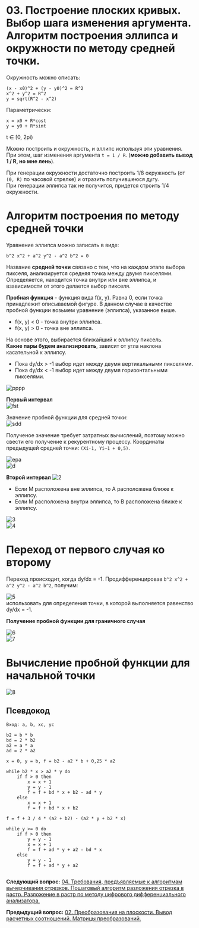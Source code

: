 # 03. Построение плоских кривых. Выбор шага изменения аргумента. Алгоритм построения эллипса и окружности по методу средней точки.

Окружность можно описать:

```
(x - x0)^2 + (y - y0)^2 = R^2
x^2 + y^2 = R^2
y = sqrt(R^2 - x^2)
```

Параметрически:

```
x = x0 + R*cost
y = y0 + R*sint
```

t ∈ [0, 2pi)

Можно построить и окружность, и эллипс используя эти уравнения. При этом, шаг изменения аргумента ```t = 1 / R```. (**можно добавить вывод 1 / R, но мне лень**).

При генерации окружности достаточно построить 1/8 окружность (от ```(0, R)``` по часовой стрелке) и отразить получившеюся дугу.  
При генерации эллипса так не получится, придется строить 1/4 окружности.

# Алгоритм построения по методу средней точки

Уравнение эллипса можно записать в виде:

```
b^2 x^2 + a^2 y^2 - a^2 b^2 = 0
```

Название **средней точки** связано с тем, что на каждом этапе выбора пикселя, анализируется средняя точка между двумя пикселями. Определяется, находится точка внутри или вне эллипса, и взависимости от этого делается выбор пикселя. 

**Пробная функция** - функция вида f(x, y). Равна 0, если точка принадлежит описываемой фигуре. В данном случае в качестве пробной функции возьмем уравнение (эллипса), указанное выше.

* f(x, y) < 0 - точка внутри эллипса.
* f(x, y) > 0 - точка вне эллипса.

На основе этого, выбирается ближайший к эллипсу пиксель.  
**Какие пары будем анализировать**, зависит от угла наклона касательной к эллипсу. 

* Пока dy/dx > -1 выбор идет между двумя вертикальными пикселями.
* Пока dy/dx < -1 выбор идет между двумя горизонтальными пикселями.

![pppp](https://camo.githubusercontent.com/18fcc164be30a459d4161c8014e307e766e96d67/68747470733a2f2f73756e312d39322e757365726170692e636f6d2f4a4a44666a656267396a38327845644a2d68666643736a6a7644686d58776a7a6e526e7a66412f72426447593836306d67412e6a7067)

**Первый интервал**  
![fst](https://camo.githubusercontent.com/aa0c691903ebab238138f46b978f16f4a0d9356b/68747470733a2f2f73756e312d32372e757365726170692e636f6d2f71756a74367443564f34465239473976534571717a44725f394c394132325f6641676c3951412f6f3059336976764c6152452e6a7067)

Значение пробной функции для средней точки:  
![sdd](https://camo.githubusercontent.com/d95f68727e81b1fc6c0bb8afb97ee4adf4dd9794/68747470733a2f2f73756e312d39362e757365726170692e636f6d2f49447a75323672625a696c4d33673131497865647a3858786b55646c6f39564c4b3054656d772f47736676546c4d533059732e6a7067)

Полученое значение требует затратных вычислений, поэтому можно свести его получение к рекурентному процессу. Координаты предыдущей средней точки: ```(Xi-1, Yi–1 + 0,5)```.

![ерa](https://camo.githubusercontent.com/f9be3e1c662b5b17729402b7f41cd84d22b494c0/68747470733a2f2f73756e312d39332e757365726170692e636f6d2f6d447756497a5231453875352d774354704b344148697352744a6d30516b6147466d384261512f37564561554478344e61412e6a7067)  
![d](https://camo.githubusercontent.com/710333291b09994e9a200bc40e65fbf0b4c539a4/68747470733a2f2f73756e312d38372e757365726170692e636f6d2f42485a6b78734f424a3667496c68744765644263726d6a55584e565477786f4266744e424c512f316768416b6a4b753961732e6a7067)

**Второй интервал**
![2](https://camo.githubusercontent.com/0f3e7c4ae86647ce17214ff1577c4f645382a9f6/68747470733a2f2f73756e312d32332e757365726170692e636f6d2f4a55544f7a733137366958694e62445152615850487659366e396e66376b45703567534339772f767039586f6d534b5132672e6a7067)

* Если М расположена вне эллипса, то А расположена ближе к эллипсу.
* Если М расположена внутри эллипса, то В расположена ближе к эллипсу.

![3](https://camo.githubusercontent.com/9f19038f56a0ac544173437fd570e8feeadda163/68747470733a2f2f73756e312d34372e757365726170692e636f6d2f4239714b6c416455334231386f3967587867305f4c333878657851557562466a7a4f624562672f6d7848695477376f72416b2e6a7067)  
![4](https://camo.githubusercontent.com/63aef78e69d4ee9bdcc21fbc5defb66c09379bfd/68747470733a2f2f73756e312d38382e757365726170692e636f6d2f576f5f4b547a4a4866396a6456384566484b6f48467a4939566963725f426855622d467857412f66796f6d5f375274755f382e6a7067)

# Переход от первого случая ко второму

Переход происходит, когда dy/dx = -1. Продифференцировав ```b^2 x^2 + a^2 y^2 - a^2 b^2```, получим:  

![5](https://camo.githubusercontent.com/238991a914b866dc10c27585cccfc14517f848ff/68747470733a2f2f73756e312d38392e757365726170692e636f6d2f5151634b4c3135327742594879354931564959615a444e6b4272516461696a414a6b386a63672f34343533786e34397174732e6a7067)  
использовать для определения точки, в которой выполняется равенство dy/dx = -1.

**Получение пробной функции для граничного случая**

![6](https://camo.githubusercontent.com/0cc065a1f3e2835709b3291525005000c6783af4/68747470733a2f2f73756e312d39362e757365726170692e636f6d2f4f45514845304b66485f78574f7466714d7a37516f35776138726b694537366a56414d6b35412f7834504f344f4d677341342e6a7067)  
![7](https://camo.githubusercontent.com/c3c7c753c29aad6b32c704007606baf3af422667/68747470733a2f2f73756e312d31372e757365726170692e636f6d2f6d344c4446544462544b6b51677073437474364a643345554b4263455449345a594d373279772f39455a7448716c33536f592e6a7067)

# Вычисление пробной функции для начальной точки

![8](https://camo.githubusercontent.com/6f43fac298d801ca6dc672c71c9ab565513400db/68747470733a2f2f73756e312d39322e757365726170692e636f6d2f35634457336a336452725a38526b7246587a473662414558754432647857644f6a344f674e772f32455f70517072675362552e6a7067)

## Псевдокод

```
Вход: a, b, xc, yc

b2 = b * b
bd = 2 * b2
a2 = a * a
ad = 2 * a2

x = 0, y = b, f = b2 - a2 * b + 0,25 * a2

while b2 * x > a2 * y do
    if f > 0 then
        x = x + 1
        y = y - 1
        f = f + bd * x + b2 - ad * y
    else
        x = x + 1
        f = f + bd * x + b2

f = f + 3 / 4 * (a2 + b2) - (a2 * y + b2 * x)

while y >= 0 do
    if f > 0 then
        y = y - 1
        x = x + 1
        f = f + ad * y + a2 - bd * x
    else
        y = y - 1
        f = f + ad * y + a2


```


**Следующий вопрос:**  [04. Требования, предъявляемые к алгоритмам вычерчивания отрезков.  Пошаговый  алгоритм разложения  отрезка в растр.  Разложение в  растр по методу цифрового дифференциального анализатора.](./exam04)


**Предыдущий вопрос:**  [02. Преобразования на плоскости. Вывод расчетных соотношений.  Матрицы преобразований.](./exam02)
